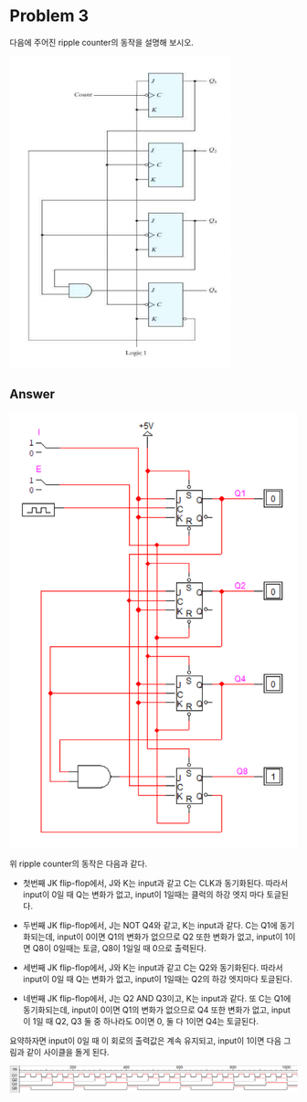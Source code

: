 # Problem 3

다음에 주어진 ripple counter의 동작을 설명해 보시오.

![ripple_counter](img/ripple_counter.png)

## Answer

![problem3](img/problem3.png)

위 ripple counter의 동작은 다음과 같다.

- 첫번째 JK flip-flop에서, J와 K는 input과 같고 C는 CLK과 동기화된다. 따라서 input이 0일 때 Q는 변화가 없고, input이 1일때는 클럭의 하강 엣지 마다 토글된다.

- 두번째 JK flip-flop에서, J는 NOT Q4와 같고, K는 input과 같다. C는 Q1에 동기화되는데, input이 0이면 Q1의 변화가 없으므로 Q2 또한 변화가 없고, input이 1이면 Q8이 0일때는 토글, Q8이 1일일 때 0으로 출력된다.

- 세번째 JK flip-flop에서, J와 K는 input과 같고 C는 Q2와 동기화된다. 따라서 input이 0일 때 Q는 변화가 없고, input이 1일때는 Q2의 하강 엣지마다 토글된다.

- 네번째 JK flip-flop에서, J는 Q2 AND Q3이고, K는 input과 같다. 또 C는 Q1에 동기화되는데, input이 0이면 Q1의 변화가 없으므로 Q4 또한 변화가 없고, input이 1일 때 Q2, Q3 둘 중 하나라도 0이면 0, 둘 다 1이면 Q4는 토글된다.

요약하자면 input이 0일 때 이 회로의 출력값은 계속 유지되고, input이 1이면 다음 그림과 같이 사이클을 돌게 된다.

![problem3_2](img/problem3_2.png)
